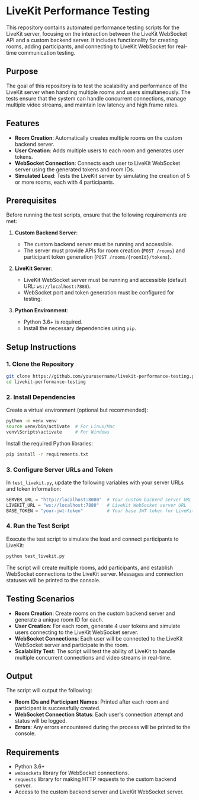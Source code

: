 # LiveKit Performance Testing

This repository contains automated performance testing scripts for the LiveKit server, focusing on the interaction between the LiveKit WebSocket API and a custom backend server. It includes functionality for creating rooms, adding participants, and connecting to LiveKit WebSocket for real-time communication testing.

## Purpose

The goal of this repository is to test the scalability and performance of the LiveKit server when handling multiple rooms and users simultaneously. The tests ensure that the system can handle concurrent connections, manage multiple video streams, and maintain low latency and high frame rates.

## Features

- **Room Creation**: Automatically creates multiple rooms on the custom backend server.
- **User Creation**: Adds multiple users to each room and generates user tokens.
- **WebSocket Connection**: Connects each user to LiveKit WebSocket server using the generated tokens and room IDs.
- **Simulated Load**: Tests the LiveKit server by simulating the creation of 5 or more rooms, each with 4 participants.

## Prerequisites

Before running the test scripts, ensure that the following requirements are met:

1. **Custom Backend Server**:
    - The custom backend server must be running and accessible.
    - The server must provide APIs for room creation (`POST /rooms`) and participant token generation (`POST /rooms/{roomId}/tokens`).

2. **LiveKit Server**:
    - LiveKit WebSocket server must be running and accessible (default URL: `ws://localhost:7880`).
    - WebSocket port and token generation must be configured for testing.

3. **Python Environment**:
    - Python 3.6+ is required.
    - Install the necessary dependencies using `pip`.

## Setup Instructions

### 1. Clone the Repository

```bash
git clone https://github.com/yourusername/livekit-performance-testing.git
cd livekit-performance-testing
```

### 2. Install Dependencies

Create a virtual environment (optional but recommended):

```bash
python -m venv venv
source venv/bin/activate  # For Linux/Mac
venv\Scripts\activate     # For Windows
```

Install the required Python libraries:

```bash
pip install -r requirements.txt
```

### 3. Configure Server URLs and Token

In `test_livekit.py`, update the following variables with your server URLs and token information:

```python
SERVER_URL = "http://localhost:8080"  # Your custom backend server URL
LIVEKIT_URL = "ws://localhost:7880"   # LiveKit WebSocket server URL
BASE_TOKEN = "your-jwt-token"         # Your base JWT token for LiveKit
```

### 4. Run the Test Script

Execute the test script to simulate the load and connect participants to LiveKit:

```bash
python test_livekit.py
```

The script will create multiple rooms, add participants, and establish WebSocket connections to the LiveKit server. Messages and connection statuses will be printed to the console.

## Testing Scenarios

- **Room Creation**: Create rooms on the custom backend server and generate a unique room ID for each.
- **User Creation**: For each room, generate 4 user tokens and simulate users connecting to the LiveKit WebSocket server.
- **WebSocket Connections**: Each user will be connected to the LiveKit WebSocket server and participate in the room.
- **Scalability Test**: The script will test the ability of LiveKit to handle multiple concurrent connections and video streams in real-time.

## Output

The script will output the following:

- **Room IDs and Participant Names**: Printed after each room and participant is successfully created.
- **WebSocket Connection Status**: Each user's connection attempt and status will be logged.
- **Errors**: Any errors encountered during the process will be printed to the console.

## Requirements

- Python 3.6+
- `websockets` library for WebSocket connections.
- `requests` library for making HTTP requests to the custom backend server.
- Access to the custom backend server and LiveKit WebSocket server.
